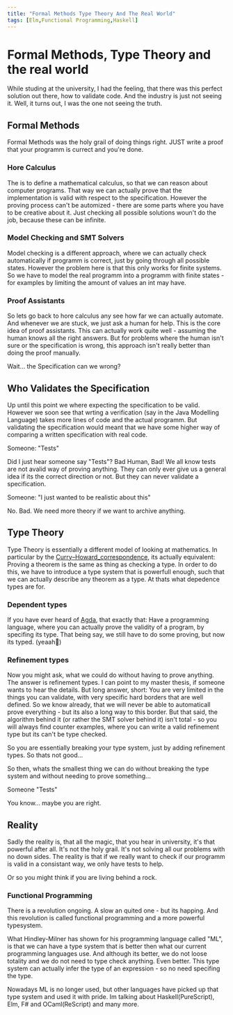 ```yaml
---
title: "Formal Methods Type Theory And The Real World"
tags: [Elm,Functional Programming,Haskell]
---
```

# Formal Methods, Type Theory and the real world

While studing at the university, I had the feeling, that there was this perfect solution out there, how to validate code. And the industry is just not seeing it.
Well, it turns out, I was the one not seeing the truth.

## Formal Methods

Formal Methods was the holy grail of doing things right. JUST write a proof that your programm is currect and you're done.

### Hore Calculus

The is to define a mathematical calculus, so that we can reason about computer programs.
That way we can actually prove that the implementation is valid with respect to the specification.
However the proving process can't be automized - there are some parts where you have to be creative about it.
Just checking all possible solutions woun't do the job, because these can be infinite.

### Model Checking and SMT Solvers

Model checking is a different approach, where we can actually check automatically if programm is correct, just by going through all possible states.
However the problem here is that this only works for finite systems.
So we have to model the real programm into a programm with finite states -  for examples by limiting the amount of values an int may have.

### Proof Assistants

So lets go back to hore calculus any see how far we can actually automate.
And whenever we are stuck, we just ask a human for help. This is the core idea of proof assistants.
This can actually work quite well - assuming the human knows all the right answers.
But for problems where the human isn't sure or the specification is wrong, this approach isn't really better than doing the proof manually.

Wait... the Specification can we wrong?

## Who Validates the Specification

Up until this point we where expecting the specification to be valid.
However we soon see that wrting a verification (say in the Java Modelling Language) takes more lines of code and the actual programm.
But validating the specification would meant that we have some higher way of comparing a written specification with real code.

Someone: "Tests"

Did I just hear someone say "Tests"? Bad Human, Bad! We all know tests are not avalid way of proving anything.
They can only ever give us a general idea if its the correct direction or not. But they can never validate a specification.

Someone: "I just wanted to be realistic about this"

No. Bad. We need more theory if we want to archive anything.

## Type Theory

Type Theory is essentially a different model of looking at mathematics. In particular by the [Curry–Howard_correspondence](https://en.wikipedia.org/wiki/Curry%E2%80%93Howard_correspondence), its actually equivalent: Proving a theorem is the same as thing as checking a type. In order to do this, we have to introduce a type system that is powerfull enough, such that we can actually describe any theorem as a type. At thats what depedence types are for.

### Dependent types

If you have ever heard of [Agda](https://wiki.portal.chalmers.se/agda/pmwiki.php), that exactly that: Have a programming language, where you can actually prove the validity of a program, by specifing its type. That being say, we still have to do some proving, but now its typed. (yeaah🎉)

### Refinement types

Now you might ask, what we could do without having to prove anything. The answer is refinement types. I can point to my master thesis, if someone wants to hear the details. But long answer, short: You are very limited in the things you can validate, with very specific hard borders that are well defined. So we know already, that we will never be able to automaticall prove everything - but its also a long way to this border. But that said, the algorithm behind it (or rather the SMT solver behind it) isn't total - so you will always find counter examples, where you can write a valid refinement type but its can't be type checked.

So you are essentially breaking your type system, just by adding refinement types. So thats not good...

So then, whats the smallest thing we can do without breaking the type system and without needing to prove something...

Someone "Tests"

You know... maybe you are right.

## Reality

Sadly the reality is, that all the magic, that you hear in university, it's that powerful after all. It's not the holy grail. It's not solving all our problems with no down sides. The reality is that if we really want to check if our programm is valid in a consistant way, we only have tests to help.

Or so you might think if you are living behind a rock.

### Functional Programming

There is a revolution ongoing. A slow an quited one - but its happing. And this revolution is called functional programming and a more powerful typesystem.

What Hindley-Milner has shown for his programming language called "ML", is that we can have a type system that is better then what our current programming languages use. And although its better, we do not loose totality and we do not need to type check anything. Even better. This type system can actually infer the type of an expression - so no need specifing the type.

Nowadays ML is no longer used, but other languages have picked up that type system and used it with pride. Im talking about Haskell(PureScript), Elm, F# and OCaml(ReScript) and many more. 
